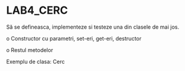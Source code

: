 # LAB4_CERC

Să se defineasca, implementeze si testeze una din clasele de mai jos.

o Constructor cu parametri, set-eri, get-eri, destructor

o Restul metodelor 

Exemplu de clasa: Cerc

